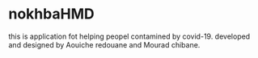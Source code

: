 # nokhbaHMD
this is application fot helping peopel contamined by covid-19. 
developed and designed by Aouiche redouane and Mourad chibane.